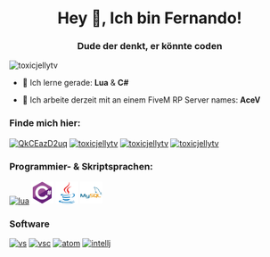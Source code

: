<h1 align="center">Hey 👋, Ich bin Fernando!</h1>
<h3 align="center">Dude der denkt, er könnte coden</h3>

<p align="left"> <img src="https://komarev.com/ghpvc/?username=toxicjellytv&label=Profile%20views&color=0e75b6&style=flat" alt="toxicjellytv" /> </p>

- 🌱 Ich lerne gerade: **Lua** & **C#**

- 🔭 Ich arbeite derzeit mit an einem FiveM RP Server names: **AceV**

<h3 align="left">Finde mich hier:</h3>
<p align="left">
<a href="https://discord.gg/QkCEazD2uq" target="blank"><img align="center" src="https://raw.githubusercontent.com/rahuldkjain/github-profile-readme-generator/master/src/images/icons/Social/discord.svg" alt="QkCEazD2uq" height="30" width="40" /></a>
<a href="https://twitter.com/toxicjellytv" target="blank"><img align="center" src="https://raw.githubusercontent.com/rahuldkjain/github-profile-readme-generator/master/src/images/icons/Social/twitter.svg" alt="toxicjellytv" height="30" width="40" /></a>
<a href="https://instagram.com/toxicjellytv" target="blank"><img align="center" src="https://raw.githubusercontent.com/rahuldkjain/github-profile-readme-generator/master/src/images/icons/Social/instagram.svg" alt="toxicjellytv" height="30" width="40" /></a>
<a href="https://www.youtube.com/c/toxicjellytv" target="blank"><img align="center" src="https://raw.githubusercontent.com/rahuldkjain/github-profile-readme-generator/master/src/images/icons/Social/youtube.svg" alt="toxicjellytv" height="30" width="40" /></a>
</p>

<h3 align="left">Programmier- & Skriptsprachen:</h3>
<p align="left"> 
<a href="https://www.lua.org" target="_blank" rel="noreferrer"> <img src="https://user-images.githubusercontent.com/69016398/193686234-86b5debe-fb4b-409a-b728-4cffe6e53b57.png" alt="lua" width="40" height="40"/></a>
<a href="https://www.w3schools.com/cs/" target="_blank" rel="noreferrer"> <img src="https://raw.githubusercontent.com/devicons/devicon/master/icons/csharp/csharp-original.svg" alt="csharp" width="40" height="40"/></a> 
<a href="https://www.java.com" target="_blank" rel="noreferrer"> <img src="https://raw.githubusercontent.com/devicons/devicon/master/icons/java/java-original.svg" alt="java" width="40" height="40"/></a> 
<a href="https://www.mysql.com/" target="_blank" rel="noreferrer"> <img src="https://raw.githubusercontent.com/devicons/devicon/master/icons/mysql/mysql-original-wordmark.svg" alt="mysql" width="40" height="40"/></a>
</p>

<h3 align="left">Software</h3>
<p align="left"> 
<a href="https://visualstudio.microsoft.com/de/vs" target="_blank" rel="noreferrer"> <img src="https://user-images.githubusercontent.com/69016398/195881843-9a621393-406a-4fb5-92c6-fedf7cd679c4.png" alt="vs" width="40" height="40"/></a>
<a href="https://code.visualstudio.com/?wt.mc_id=DX_841432" target="_blank" rel="noreferrer"> <img src="https://visualstudio.microsoft.com/wp-content/uploads/2019/09/vs-code-responsive-01-1.png" alt="vsc" width="40" height="40"/></a> 
<a href="https://atom.io/" target="_blank" rel="noreferrer"> <img src="https://images.ctfassets.net/3prze68gbwl1/asset-17suaysk1qa1ki0/f2e825e764d2a94ffb0009b7342c5e9d/B62xj9FCUAA3YoC.png" alt="atom" width="40" height="40"/></a> 
<a href="https://www.jetbrains.com/de-de/idea/" target="_blank" rel="noreferrer"> <img src="https://upload.wikimedia.org/wikipedia/commons/thumb/9/9c/IntelliJ_IDEA_Icon.svg/1200px-IntelliJ_IDEA_Icon.svg.png" alt="intellj" width="40" height="40"/></a>
</p>

